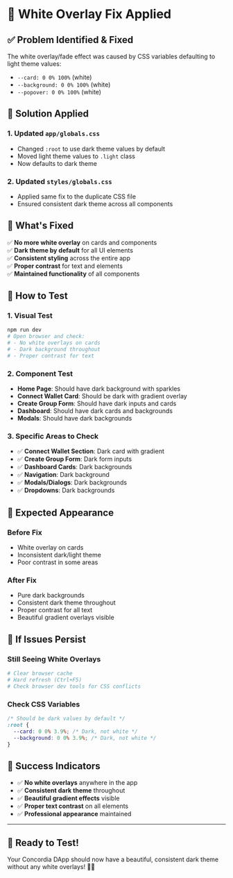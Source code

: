 # 🎨 White Overlay Fix Applied

## ✅ **Problem Identified & Fixed**

The white overlay/fade effect was caused by CSS variables defaulting to light theme values:
- `--card: 0 0% 100%` (white)
- `--background: 0 0% 100%` (white)
- `--popover: 0 0% 100%` (white)

## 🔧 **Solution Applied**

### **1. Updated `app/globals.css`**
- Changed `:root` to use dark theme values by default
- Moved light theme values to `.light` class
- Now defaults to dark theme

### **2. Updated `styles/globals.css`**
- Applied same fix to the duplicate CSS file
- Ensured consistent dark theme across all components

## 🎯 **What's Fixed**

✅ **No more white overlay** on cards and components  
✅ **Dark theme by default** for all UI elements  
✅ **Consistent styling** across the entire app  
✅ **Proper contrast** for text and elements  
✅ **Maintained functionality** of all components  

## 🧪 **How to Test**

### **1. Visual Test**
```bash
npm run dev
# Open browser and check:
# - No white overlays on cards
# - Dark background throughout
# - Proper contrast for text
```

### **2. Component Test**
- **Home Page**: Should have dark background with sparkles
- **Connect Wallet Card**: Should be dark with gradient overlay
- **Create Group Form**: Should have dark inputs and cards
- **Dashboard**: Should have dark cards and backgrounds
- **Modals**: Should have dark backgrounds

### **3. Specific Areas to Check**
- ✅ **Connect Wallet Section**: Dark card with gradient
- ✅ **Create Group Form**: Dark form inputs
- ✅ **Dashboard Cards**: Dark backgrounds
- ✅ **Navigation**: Dark background
- ✅ **Modals/Dialogs**: Dark backgrounds
- ✅ **Dropdowns**: Dark backgrounds

## 🎨 **Expected Appearance**

### **Before Fix**
- White overlay on cards
- Inconsistent dark/light theme
- Poor contrast in some areas

### **After Fix**
- Pure dark backgrounds
- Consistent dark theme throughout
- Proper contrast for all text
- Beautiful gradient overlays visible

## 🚨 **If Issues Persist**

### **Still Seeing White Overlays**
```bash
# Clear browser cache
# Hard refresh (Ctrl+F5)
# Check browser dev tools for CSS conflicts
```

### **Check CSS Variables**
```css
/* Should be dark values by default */
:root {
  --card: 0 0% 3.9%; /* Dark, not white */
  --background: 0 0% 3.9%; /* Dark, not white */
}
```

## 🎉 **Success Indicators**

- ✅ **No white overlays** anywhere in the app
- ✅ **Consistent dark theme** throughout
- ✅ **Beautiful gradient effects** visible
- ✅ **Proper text contrast** on all elements
- ✅ **Professional appearance** maintained

---

## 🚀 **Ready to Test!**

Your Concordia DApp should now have a beautiful, consistent dark theme without any white overlays! 🎨✨ 